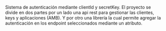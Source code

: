 Sistema de autenticación mediante clientId y secretKey. El proyecto se divide en dos partes por un lado una api rest para gestionar las clientes, keys y aplicaciones (AMB). Y por otro una librería la cual permite agregar la autenticación en los endpoint seleccionados mediante un atributo.
